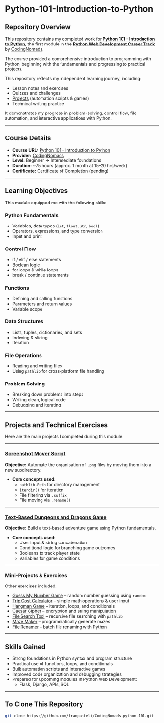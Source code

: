 # Python-101-Introduction-to-Python

## Repository Overview
This repository contains my completed work for **[Python 101 - Introduction to Python](https://codingnomads.com/course/python-programming-101)**, the first module in the **[Python Web Development Career Track](https://codingnomads.com/career-track/python-web-development-learn-python-bootcamp)** by [CodingNomads](https://codingnomads.com/).  

The course provided a comprehensive introduction to programming with Python, beginning with the fundamentals and progressing to practical projects.  

This repository reflects my independent learning journey, including:
- Lesson notes and exercises  
- Quizzes and challenges  
- [Projects](#projects-and-technical-exercises) (automation scripts & games)  
- Technical writing practice  

It demonstrates my progress in problem-solving, control flow, file automation, and interactive applications with Python.  

---

## Course Details
- **Course URL:** [Python 101 - Introduction to Python](https://codingnomads.com/course/python-programming-101)  
- **Provider:** [CodingNomads](https://codingnomads.com/)  
- **Level:** Beginner → Intermediate foundations  
- **Duration:** ~75 hours (approx. 1 month at 15–20 hrs/week)  
- **Certificate:** Certificate of Completion (pending)  

---

## Learning Objectives
This module equipped me with the following skills:

### Python Fundamentals
- Variables, data types (`int`, `float`, `str`, `bool`)  
- Operators, expressions, and type conversion  
- Input and print  

### Control Flow
- if / elif / else statements  
- Boolean logic  
- for loops & while loops  
- break / continue statements  

### Functions
- Defining and calling functions  
- Parameters and return values  
- Variable scope  

### Data Structures
- Lists, tuples, dictionaries, and sets  
- Indexing & slicing  
- Iteration  

### File Operations
- Reading and writing files  
- Using `pathlib` for cross-platform file handling  

### Problem Solving
- Breaking down problems into steps  
- Writing clean, logical code  
- Debugging and iterating  

---

## Projects and Technical Exercises
Here are the main projects I completed during this module:

---

### [Screenshot Mover Script](https://github.com/franpanteli/CodingNomads-python-101/blob/main/labs/projects/mover/mover.py)
**Objective:** Automate the organisation of `.png` files by moving them into a new subdirectory.  

- **Core concepts used:**  
  - `pathlib.Path` for directory management  
  - `iterdir()` for iteration  
  - File filtering via `.suffix`  
  - File moving via `.rename()`  

---

### [Text-Based Dungeons and Dragons Game](https://github.com/franpanteli/CodingNomads-python-101/blob/main/labs/projects/dungeons_and_dragon_game.py/dungeons_and_dragon_game.py)
**Objective:** Build a text-based adventure game using Python fundamentals.  

- **Core concepts used:**  
  - User input & string concatenation  
  - Conditional logic for branching game outcomes  
  - Booleans to track player state  
  - Variables for game conditions  

---

### Mini-Projects & Exercises
Other exercises included:  
- [Guess My Number Game](https://github.com/franpanteli/CodingNomads-python-101/blob/main/labs/resources/13_modules-and-automation/guess_the_number_game.py) – random number guessing using `random`  
- [Trip Cost Calculator](https://github.com/franpanteli/CodingNomads-python-101/blob/main/labs/projects/trip_cost_calculator/tip_cost_calculator.py) – simple math operations & user input  
- [Hangman Game](https://github.com/franpanteli/CodingNomads-python-101/blob/main/labs/projects/hangman/hangman.py) – iteration, loops, and conditionals  
- [Caesar Cipher](https://github.com/franpanteli/CodingNomads-python-101/blob/main/labs/projects/caesar_cipher/caesar_cipher.py) – encryption and string manipulation  
- [File Search Tool](https://github.com/franpanteli/CodingNomads-python-101/blob/main/labs/projects/filesearch/filesearch.py) – recursive file searching with `pathlib`  
- [Maze Maker](https://github.com/franpanteli/CodingNomads-python-101/blob/main/labs/projects/mazemaker/mazemaker.py) – programmatically generate mazes  
- [File Renamer](https://github.com/franpanteli/CodingNomads-python-101/blob/main/labs/projects/renamer/renamer.py) – batch file renaming with Python  

---

## Skills Gained
- Strong foundations in Python syntax and program structure  
- Practical use of functions, loops, and conditionals  
- Built automation scripts and interactive games  
- Improved code organization and debugging strategies  
- Prepared for upcoming modules in Python Web Development:  
  - Flask, Django, APIs, SQL  

---

## To Clone This Repository
```bash
git clone https://github.com/franpanteli/CodingNomads-python-101.git
